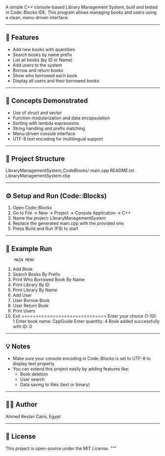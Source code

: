 A simple C++ console-based Library Management System, built and tested in Code::Blocks IDE.
This program allows managing books and users using a clean, menu-driven interface.

------------------------------------------------------------
🚀 Features
------------------------------------------------------------
- Add new books with quantities
- Search books by name prefix
- List all books (by ID or Name)
- Add users to the system
- Borrow and return books
- Show who borrowed each book
- Display all users and their borrowed books

------------------------------------------------------------
🧠 Concepts Demonstrated
------------------------------------------------------------
- Use of struct and vector
- Function modularization and data encapsulation
- Sorting with lambda expressions
- String handling and prefix matching
- Menu-driven console interface
- UTF-8 text encoding for multilingual support

------------------------------------------------------------
🧩 Project Structure
------------------------------------------------------------
LibraryManagementSystem_CodeBlocks/
 main.cpp
 README.txt
 LibraryManagementSystem.cbp

------------------------------------------------------------
⚙️ Setup and Run (Code::Blocks)
------------------------------------------------------------
1. Open Code::Blocks
2. Go to File → New → Project → Console Application → C++
3. Name the project: LibraryManagementSystem
4. Replace the generated main.cpp with the provided one
5. Press Build and Run (F9) to start

------------------------------------------------------------
🧾 Example Run
------------------------------------------------------------

        MAIN MENU

1. Add Book
2. Search Books By Prefix
3. Print Who Borrowed Book By Name
4. Print Library By ID
5. Print Library By Name
6. Add User
7. User Borrow Book
8. User Return Book
9. Print Users
10. Exit
==============================
Enter your choice (1-10): 1
Enter book name: CppGuide
Enter quantity: 4
Book added successfully with ID: 0

------------------------------------------------------------
💡 Notes
------------------------------------------------------------
- Make sure your console encoding in Code::Blocks is set to UTF-8 to display text properly.
- You can extend this project easily by adding features like:
  * Book deletion
  * User search
  * Data saving to files (text or binary)

------------------------------------------------------------
🧑‍💻 Author
------------------------------------------------------------
Ahmed Reslan
Cairo, Egypt

------------------------------------------------------------
🪪 License
------------------------------------------------------------
This project is open-source under the MIT License.
"""
